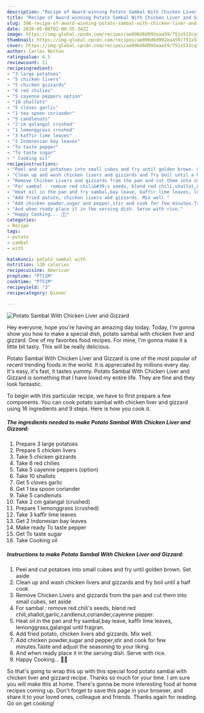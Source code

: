 ```yaml
---
description: "Recipe of Award-winning Potato Sambal With Chicken Liver and Gizzard"
title: "Recipe of Award-winning Potato Sambal With Chicken Liver and Gizzard"
slug: 396-recipe-of-award-winning-potato-sambal-with-chicken-liver-and-gizzard
date: 2020-05-06T02:08:55.342Z
image: https://img-global.cpcdn.com/recipes/ae896d6d992eaa59/751x532cq70/potato-sambal-with-chicken-liver-and-gizzard-recipe-main-photo.jpg
thumbnail: https://img-global.cpcdn.com/recipes/ae896d6d992eaa59/751x532cq70/potato-sambal-with-chicken-liver-and-gizzard-recipe-main-photo.jpg
cover: https://img-global.cpcdn.com/recipes/ae896d6d992eaa59/751x532cq70/potato-sambal-with-chicken-liver-and-gizzard-recipe-main-photo.jpg
author: Carlos Norton
ratingvalue: 4.5
reviewcount: 11
recipeingredient:
- "3 large potatoes"
- "5 chicken livers"
- "5 chicken gizzards"
- "6 red chilies"
- "5 cayenne peppers option"
- "10 shallots"
- "5 cloves garlic"
- "1 tea spoon coriander"
- "5 candlenuts"
- "2 cm galangal crushed"
- "1 lemonggrass crushed"
- "3 kaffir lime leaves"
- "2 Indonesian bay leaves"
- "To taste pepper"
- "To taste sugar"
- " Cooking oil"
recipeinstructions:
- "Peel and cut potatoes into small cubes and fry until golden brown. Set aside"
- "Clean up and wash chicken livers and gizzards and fry boil until a half cook"
- "Remove Chicken Livers and gizzards from the pan and cut them into small cubes, set aside"
- "For sambal : remove red chili&#39;s seeds, blend red chili,shallot,garlic,candlenut,coriander,cayenne pepper."
- "Heat oil in the pan and fry sambal,bay leave, kaffir lime leaves, lemonggrass,galangal until fragran."
- "Add fried potato, chicken livers abd gizzards. Mix well."
- "Add chicken powder,sugar and pepper,stir and cook for few minutes.Taste and adjust the seasoning to your liking."
- "And when ready place it in the serving dish. Serve with rice."
- "Happy Cooking... 🥳🥳"
categories:
- Recipe
tags:
- potato
- sambal
- with

katakunci: potato sambal with 
nutrition: 130 calories
recipecuisine: American
preptime: "PT12M"
cooktime: "PT51M"
recipeyield: "3"
recipecategory: Dinner

---
```



![Potato Sambal With Chicken Liver and Gizzard](https://img-global.cpcdn.com/recipes/ae896d6d992eaa59/751x532cq70/potato-sambal-with-chicken-liver-and-gizzard-recipe-main-photo.jpg)

Hey everyone, hope you're having an amazing day today. Today, I'm gonna show you how to make a special dish, potato sambal with chicken liver and gizzard. One of my favorites food recipes. For mine, I'm gonna make it a little bit tasty. This will be really delicious.

Potato Sambal With Chicken Liver and Gizzard is one of the most popular of recent trending foods in the world. It is appreciated by millions every day. It's easy, it's fast, it tastes yummy. Potato Sambal With Chicken Liver and Gizzard is something that I have loved my entire life. They are fine and they look fantastic.




To begin with this particular recipe, we have to first prepare a few components. You can cook potato sambal with chicken liver and gizzard using 16 ingredients and 9 steps. Here is how you cook it.

##### The ingredients needed to make Potato Sambal With Chicken Liver and Gizzard:

1. Prepare 3 large potatoes
1. Prepare 5 chicken livers
1. Take 5 chicken gizzards
1. Take 6 red chilies
1. Take 5 cayenne peppers (option)
1. Take 10 shallots
1. Get 5 cloves garlic
1. Get 1 tea spoon coriander
1. Take 5 candlenuts
1. Take 2 cm galangal (crushed)
1. Prepare 1 lemonggrass (crushed)
1. Take 3 kaffir lime leaves
1. Get 2 Indonesian bay leaves
1. Make ready To taste pepper
1. Get To taste sugar
1. Take  Cooking oil




##### Instructions to make Potato Sambal With Chicken Liver and Gizzard:

1. Peel and cut potatoes into small cubes and fry until golden brown. Set aside
1. Clean up and wash chicken livers and gizzards and fry boil until a half cook
1. Remove Chicken Livers and gizzards from the pan and cut them into small cubes, set aside
1. For sambal : remove red chili&#39;s seeds, blend red chili,shallot,garlic,candlenut,coriander,cayenne pepper.
1. Heat oil in the pan and fry sambal,bay leave, kaffir lime leaves, lemonggrass,galangal until fragran.
1. Add fried potato, chicken livers abd gizzards. Mix well.
1. Add chicken powder,sugar and pepper,stir and cook for few minutes.Taste and adjust the seasoning to your liking.
1. And when ready place it in the serving dish. Serve with rice.
1. Happy Cooking... 🥳🥳




So that's going to wrap this up with this special food potato sambal with chicken liver and gizzard recipe. Thanks so much for your time. I am sure you will make this at home. There's gonna be more interesting food at home recipes coming up. Don't forget to save this page in your browser, and share it to your loved ones, colleague and friends. Thanks again for reading. Go on get cooking!

